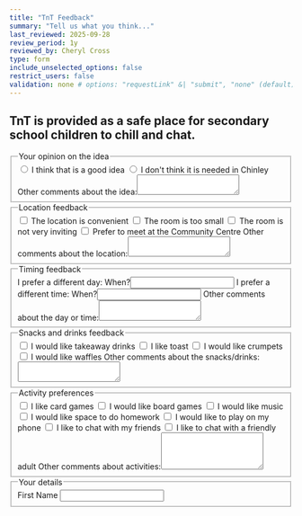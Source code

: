 ```yaml
---
title: "TnT Feedback"
summary: "Tell us what you think..."
last_reviewed: 2025-09-28
review_period: 1y
reviewed_by: Cheryl Cross
type: form
include_unselected_options: false
restrict_users: false
validation: none # options: "requestLink" &| "submit", "none" (default)
---
```


<!--
# Form Rules
1. Default: No attributes except type (email, tel, date, text) — except...
2. Add ONE class: name, address, or short-input where relevant.
3. Use class address for name & address field.
4. Inexact dates use short-input (not type="date").
5. id="submitted_by" for the submitter’s email field.
6. Use <fieldset> and <legend> to group fields, instead of headings.
7. NO MORE THAN 3 SPACE INDENT
8. Attribute order: <required> <id> <class> <type> .
-->

<h2>TnT is provided as a safe place for secondary school children to chill and chat.</h2>

<fieldset>
   <legend>Your opinion on the idea</legend>
   <label><input type="radio"> I think that is a good idea</label>
   <label><input type="radio"> I don't think it is needed in Chinley</label>
   <label>Other comments about the idea:<textarea rows="2"></textarea></label>
</fieldset>

<fieldset>
   <legend>Location feedback</legend>
   <label><input type="checkbox"> The location is convenient</label>
   <label><input type="checkbox"> The room is too small</label>
   <label><input type="checkbox"> The room is not very inviting</label>
   <label><input type="checkbox"> Prefer to meet at the Community Centre</label>
   <label>Other comments about the location:<textarea rows="2"></textarea></label>
</fieldset>

<fieldset>
   <legend>Timing feedback</legend>
   <label>I prefer a different day: When?<input type="text" class="short-input"></label>
   <label>I prefer a different time: When?<input type="text" class="short-input"></label>
   <label>Other comments about the day or time:<textarea rows="2"></textarea></label>
</fieldset>

<fieldset>
   <legend>Snacks and drinks feedback</legend>
   <label><input type="checkbox"> I would like takeaway drinks</label>
   <label><input type="checkbox"> I like toast</label>
   <label><input type="checkbox"> I would like crumpets</label>
   <label><input type="checkbox"> I would like waffles</label>
   <label>Other comments about the snacks/drinks:<textarea rows="2"></textarea></label>
</fieldset>

<fieldset>
   <legend>Activity preferences</legend>
   <label><input type="checkbox"> I like card games</label>
   <label><input type="checkbox"> I would like board games</label>
   <label><input type="checkbox"> I would like music</label>
   <label><input type="checkbox"> I would like space to do homework</label>
   <label><input type="checkbox"> I would like to play on my phone</label>
   <label><input type="checkbox"> I like to chat with my friends</label>
   <label><input type="checkbox"> I like to chat with a friendly adult</label>
   <label>Other comments about activities:<textarea rows="4"></textarea></label>
</fieldset>

<fieldset>
   <legend>Your details</legend>
   <label>First Name</label>
   <input class="name" type="text" required>
</fieldset>
